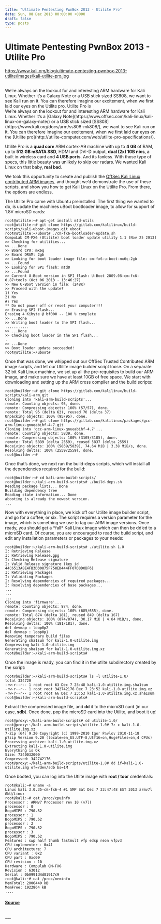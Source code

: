 ```yaml
---
title: "Ultimate Pentesting PwnBox 2013 - Utilite Pro"
date: Sun, 08 Dec 2013 00:00:00 +0000
draft: false
type: posts
---
```

# Ultimate Pentesting PwnBox 2013 - Utilite Pro
https://www.kali.org/blog/ultimate-pentesting-pwnbox-2013-utilite/images/kali-utilite-pro.jpg
<br/>

<br/>
We&rsquo;re always on the lookout for and interesting ARM hardware for Kali Linux. Whether it&rsquo;s a Galaxy Note or a USB stick sized SS808, we want to see Kali run on it. You can therefore imagine our excitement, when we first laid our eyes on the Utilite pro. Utilite Pro is
<br/>
We’re always on the lookout for and interesting ARM hardware for Kali Linux. Whether it’s a [Galaxy Note](https://www.offsec.com/kali-linux/kali-linux-on-galaxy-note/) or a USB stick sized [SS808](https://www.kali.org/docs/arm/ss808-mk808/), we want to see Kali run on it. You can therefore imagine our excitement, when we first laid our eyes on the [Utilite pro](http://utilite-computer.com/web/utilite-pro-specifications/).

Utilite Pro is a **quad core** ARM cortex-A9 machine with up to **4 GB** of RAM, up to **512 GB mSATA SSD**, HDMI and DVI-D output, **dual (2x) 1GB nics**, a built in wireless card and **4 USB ports**. And its fanless. With those type of specs, this little beauty was unlikely to skip our radars. We wanted Kali Linux on that baby, **real bad**.

We took this opportunity to create and publish the [OffSec Kali Linux contributed ARM images](https://gitlab.com/kalilinux/build-scripts/kali-arm), and thought we’d demonstrate the use of these scripts, and show you how to get Kali Linux on the Utilite Pro. From there, the options are endless.

The Utilite Pro came with Ubuntu preinstalled. The first thing we wanted to do, is update the machines uBoot bootloader image, to allow for support of 1.8V microSD cards:

```console
root@utilite:~# apt-get install mtd-utils
root@utilite:~# git clone https://gitlab.com/kalilinux/build-scripts/kali-uboot-images.git uboot
root@utilite:~/uboot# ./cm-fx6-bootloader-update.sh
CompuLab CM-FX6 (Utilite) boot loader update utility 1.1 (Nov 25 2013)
>> Checking for utilities...
>> ...Done
>> Board CPU: mx6q
>> Board DRAM: 2gb
>> Looking for boot loader image file: cm-fx6-u-boot-mx6q-2gb
>> ...Found
>> Looking for SPI flash: mtd0
>> ...Found
>> Current U-Boot version in SPI flash: U-Boot 2009.08-cm-fx6-0.87+tools (Oct 06 2013 - 13:46:27)
>> New U-Boot version in file: (248K)
>> Proceed with the update?
1) Yes
2) No
#? Yes
** Do not power off or reset your computer!!!
>> Erasing SPI flash...
Erasing 4 Kibyte @ bf000 -- 100 % complete
>> ...Done
>> Writing boot loader to the SPI flash...
...........
>> ...Done
>> Checking boot loader in the SPI flash...
.
>> ...Done
>> Boot loader update succeeded!
root@utilite:~/uboot#
```

Once that was done, we whipped out our OffSec Trusted Contributed ARM image scripts, and let our Utilite image builder script loose. On a separate 32 bit Kali Linux machine, we set up all the pre-requisites to build our ARM image, and make sure we have at least 10GB of free space. We start with downloading and setting up the ARM cross compiler and the build scripts:

```console
root@builder:~# git clone https://gitlab.com/kalilinux/build-scripts/kali-arm.git
Cloning into 'kali-arm-build-scripts'...
remote: Counting objects: 95, done.
remote: Compressing objects: 100% (57/57), done.
remote: Total 95 (delta 62), reused 70 (delta 37)
Unpacking objects: 100% (95/95), done.
root@builder:~# git clone https://gitlab.com/kalilinux/packages/gcc-arm-linux-gnueabihf-4-7.git
Cloning into 'gcc-arm-linux-gnueabihf-4.7'...
remote: Counting objects: 5839, done.
remote: Compressing objects: 100% (3105/3105), done.
remote: Total 5839 (delta 2559), reused 5837 (delta 2559)
Receiving objects: 100% (5839/5839), 74.64 MiB | 3.38 MiB/s, done.
Resolving deltas: 100% (2559/2559), done.
root@builder:~#
```

Once that’s done, we next run the build-deps scripts, which will install all the dependencies required for the build:

```console
root@builder:~# cd kali-arm-build-scripts/
root@builder:~/kali-arm-build-scripts# ./build-deps.sh
Reading package lists... Done
Building dependency tree
Reading state information... Done
abootimg is already the newest version.
...
```

Now with everything in place, we kick off our Utilite image builder script, and go for a coffee, or six. The script requires a version parameter for the image, which is something we use to tag our ARM image versions. Once ready, you should get a \*full\* Kali Linux image which can then be dd’ed to a microSD card. Of course, you are encouraged to read the build script, and edit any installation parameters or packages to your needs:

```console
root@builder:~/kali-arm-build-scripts# ./utilite.sh 1.0
I: Retrieving Release
I: Retrieving Release.gpg
I: Checking Release signature
I: Valid Release signature (key id 44C6513A8E4FB3D30875F758ED444FF07D8D0BF6)
I: Retrieving Packages
I: Validating Packages
I: Resolving dependencies of required packages...
I: Resolving dependencies of base packages...
...
...
...
Cloning into 'firmware'...
remote: Counting objects: 874, done.
remote: Compressing objects: 100% (685/685), done.
remote: Total 874 (delta 181), reused 849 (delta 167)
Receiving objects: 100% (874/874), 30.17 MiB | 4.84 MiB/s, done.
Resolving deltas: 100% (181/181), done.
del devmap : loop0p2
del devmap : loop0p1
Removing temporary build files
Generating sha1sum for kali-1.0-utilite.img
Compressing kali-1.0-utilite.img
Generating sha1sum for kali-1.0-utilite.img.xz
root@builder:~/kali-arm-build-scripts#
```

Once the image is ready, you can find it in the utlite subdirectory created by the script:

```console
root@builder:~/kali-arm-build-scripts# ls -l utilite-1.0/
total 334720
-rw-r--r-- 1 root root 63 Dec 7 23:48 kali-1.0-utilite.img.sha1sum
-rw-r--r-- 1 root root 342742176 Dec 7 23:52 kali-1.0-utilite.img.xz
-rw-r--r-- 1 root root 66 Dec 7 23:53 kali-1.0-utilite.img.xz.sha1sum
root@builder:~/kali-arm-build-scripts#
```

Extract the compressed image file, and **dd** it to the microSD card (in our case, **sdb**). Once done, pop the microSD card into the Utilite, and boot it up!

```console
root@proxy:~/kali-arm-build-scripts# cd utilite-1.0/
root@proxy:~/kali-arm-build-scripts/utilite-1.0# 7z x kali-1.0-utilite.img.xz
7-Zip [64] 9.20 Copyright (c) 1999-2010 Igor Pavlov 2010-11-18
p7zip Version 9.20 (locale=en_US.UTF-8,Utf16=on,HugeFiles=on,4 CPUs)
Processing archive: kali-1.0-utilite.img.xz
Extracting kali-1.0-utilite.img
Everything is Ok
Size: 7340032000
Compressed: 342742176
root@proxy:~/kali-arm-build-scripts/utilite-1.0# dd if=kali-1.0-utilite.img of=/dev/sdb bs=1M
```

Once booted, you can log into the Utlite image with **root / toor** credentials:

```console
root@kali:~# uname -a
Linux kali 3.0.35-cm-fx6-4 #1 SMP Sat Dec 7 23:47:48 EST 2013 armv7l GNU/Linux
root@kali:~# cat /proc/cpuinfo
Processor : ARMv7 Processor rev 10 (v7l)
processor : 0
BogoMIPS : 790.52
processor : 1
BogoMIPS : 790.52
processor : 2
BogoMIPS : 790.52
processor : 3
BogoMIPS : 790.52
Features : swp half thumb fastmult vfp edsp neon vfpv3
CPU implementer : 0x41
CPU architecture: 7
CPU variant : 0x2
CPU part : 0xc09
CPU revision : 10
Hardware : Compulab CM-FX6
Revision : 63012
Serial : 0b0991d4d81917c9
root@kali:~# cat /proc/meminfo
MemTotal: 2006440 kB
MemFree: 1922864 kB
....
```

#### [Source](https://www.kali.org/blog/ultimate-pentesting-pwnbox-2013-utilite/)

<br/>
---
